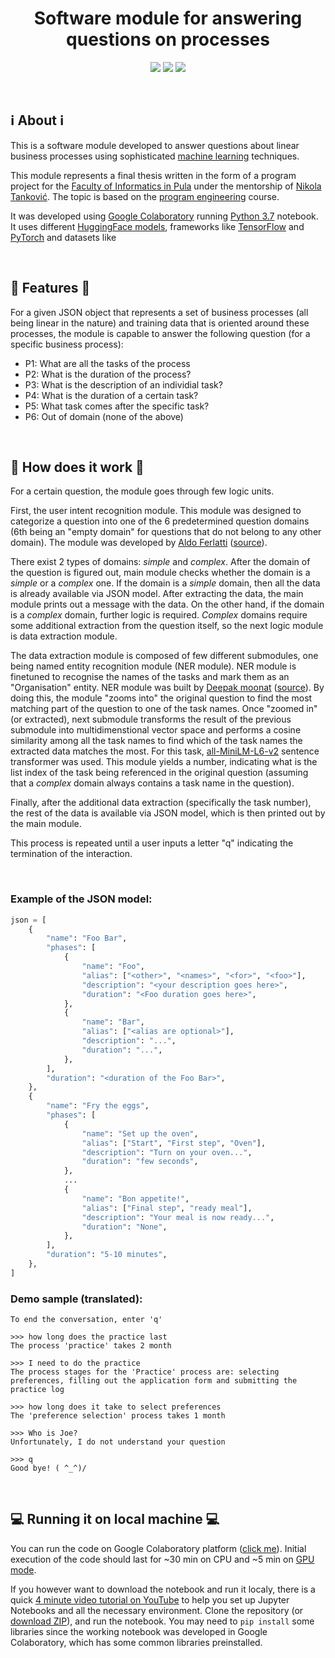 <h1 align="center"> Software module for answering questions on processes </h1>

<div align="center">

[![](https://img.shields.io/badge/Open%20in%20collab-gray?style=for-the-badge&logo=google%20colab)](https://colab.research.google.com/drive/1kk07RGPRDV3LaoGbzccBKV6YowgcrYNm?usp=sharing)
[![](https://img.shields.io/badge/python-3670A0?style=for-the-badge&logo=python&logoColor=ffdd54)](https://www.python.org/)
[![](https://img.shields.io/badge/%F0%9F%A4%97%20HuggingFace-white?style=for-the-badge)](https://huggingface.co/)

</div>

<br />

## **:information_source: About :information_source:**

This is a software module developed to answer questions about linear business processes using sophisticated [machine learning](https://en.wikipedia.org/wiki/Machine_learning) techniques.

This module represents a final thesis written in the form of a program project for the [Faculty of Informatics in Pula](https://fipu.unipu.hr/) under the mentorship of [Nikola Tanković](https://www.tankovic.me/). The topic is based on the [program engineering](https://ntankovic.unipu.hr/pi) course.

It was developed using [Google Colaboratory](https://colab.research.google.com/) running [Python 3.7](https://www.python.org/downloads/release/python-370/) notebook. It uses different [HuggingFace models](https://huggingface.co/models), frameworks like [TensorFlow](https://www.tensorflow.org/) and [PyTorch](https://pytorch.org/) and datasets like

<br />

## **:scroll: Features :scroll:**

For a given JSON object that represents a set of business processes (all being linear in the nature) and training data that is oriented around these processes, the module is capable to answer the following question (for a specific business process):

-   P1: What are all the tasks of the process
-   P2: What is the duration of the process?
-   P3: What is the description of an individial task?
-   P4: What is the duration of a certain task?
-   P5: What task comes after the specific task?
-   P6: Out of domain (none of the above)

<br />

## **:robot: How does it work :robot:**

For a certain question, the module goes through few logic units.

First, the user intent recognition module. This module was designed to categorize a question into one of the 6 predetermined question domains (6th being an "empty domain" for questions that do not belong to any other domain). The module was developed by [Aldo Ferlatti](https://github.com/AldoF95) ([source](https://github.com/AldoF95/intent_recognition_masters_thesis)).

There exist 2 types of domains: _simple_ and _complex_. After the domain of the question is figured out, main module checks whether the domain is a _simple_ or a _complex_ one. If the domain is a _simple_ domain, then all the data is already available via JSON model. After extracting the data, the main module prints out a message with the data. On the other hand, if the domain is a _complex_ domain, further logic is required. _Complex_ domains require some additional extraction from the question itself, so the next logic module is data extraction module.

The data extraction module is composed of few different submodules, one being named entity recognition module (NER module). NER module is finetuned to recognise the names of the tasks and mark them as an "Organisation" entity. NER module was built by [Deepak moonat](https://github.com/dmoonat) ([source](https://github.com/dmoonat/Named-Entity-Recognition/blob/main/Fine_tune_NER.ipynb)). By doing this, the module "zooms into" the original question to find the most matching part of the question to one of the task names. Once "zoomed in" (or extracted), next submodule transforms the result of the previous submodule into multidimenstional vector space and performs a cosine similarity among all the task names to find which of the task names the extracted data matches the most. For this task, [all-MiniLM-L6-v2](https://huggingface.co/sentence-transformers/all-MiniLM-L6-v2) sentence transformer was used. This module yields a number, indicating what is the list index of the task being referenced in the original question (assuming that a _complex_ domain always contains a task name in the question).

Finally, after the additional data extraction (specifically the task number), the rest of the data is available via JSON model, which is then printed out by the main module.

This process is repeated until a user inputs a letter "q" indicating the termination of the interaction.

<br />

### Example of the JSON model:

```py
json = [
    {
        "name": "Foo Bar",
        "phases": [
            {
                "name": "Foo",
                "alias": ["<other>", "<names>", "<for>", "<foo>"],
                "description": "<your description goes here>",
                "duration": "<Foo duration goes here>",
            },
            {
                "name": "Bar",
                "alias": ["<alias are optional>"],
                "description": "...",
                "duration": "...",
            },
        ],
        "duration": "<duration of the Foo Bar>",
    },
    {
        "name": "Fry the eggs",
        "phases": [
            {
                "name": "Set up the oven",
                "alias": ["Start", "First step", "Oven"],
                "description": "Turn on your oven...",
                "duration": "few seconds",
            },
            ...
            {
                "name": "Bon appetite!",
                "alias": ["Final step", "ready meal"],
                "description": "Your meal is now ready...",
                "duration": "None",
            },
        ],
        "duration": "5-10 minutes",
    },
]
```

### Demo sample (translated):

```
To end the conversation, enter 'q'

>>> how long does the practice last
The process 'practice' takes 2 month

>>> I need to do the practice
The process stages for the 'Practice' process are: selecting preferences, filling out the application form and submitting the practice log

>>> how long does it take to select preferences
The 'preference selection' process takes 1 month

>>> Who is Joe?
Unfortunately, I do not understand your question

>>> q
Good bye! ( ^_^)/
```

<br />

## **:computer: Running it on local machine :computer:**

You can run the code on Google Colaboratory platform ([click me](https://colab.research.google.com/drive/1kk07RGPRDV3LaoGbzccBKV6YowgcrYNm?usp=sharing)). Initial execution of the code should last for ~30 min on CPU and ~5 min on [GPU mode](https://www.tutorialspoint.com/google_colab/google_colab_using_free_gpu.htm).

If you however want to download the notebook and run it localy, there is a quick [4 minute video tutorial on YouTube](https://www.youtube.com/watch?v=h1sAzPojKMg) to help you set up Jupyter Notebooks and all the necessary environment. Clone the repository (or [download ZIP](https://codeload.github.com/rkrstacic/Software-module-for-answering-questions-on-processes/zip/refs/heads/main)), and run the notebook. You may need to `pip install` some libraries since the working notebook was developed in Google Colaboratory, which has some common libraries preinstalled.
